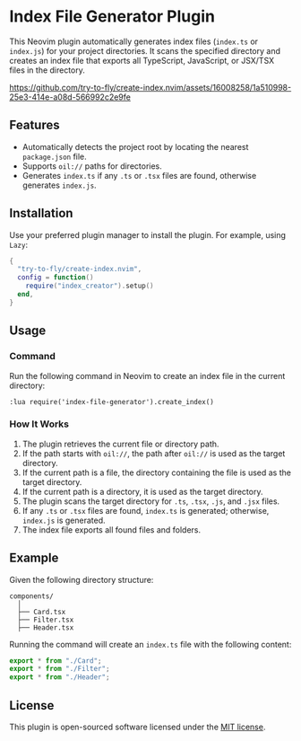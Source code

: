 # Index File Generator Plugin

This Neovim plugin automatically generates index files (`index.ts` or `index.js`) for your project directories. It scans the specified directory and creates an index file that exports all TypeScript, JavaScript, or JSX/TSX files in the directory.

https://github.com/try-to-fly/create-index.nvim/assets/16008258/1a510998-25e3-414e-a08d-566992c2e9fe

## Features

- Automatically detects the project root by locating the nearest `package.json` file.
- Supports `oil://` paths for directories.
- Generates `index.ts` if any `.ts` or `.tsx` files are found, otherwise generates `index.js`.

## Installation

Use your preferred plugin manager to install the plugin. For example, using `Lazy`:

```lua
{
  "try-to-fly/create-index.nvim",
  config = function()
    require("index_creator").setup()
  end,
}
```

## Usage

### Command

Run the following command in Neovim to create an index file in the current directory:

```vim
:lua require('index-file-generator').create_index()
```

### How It Works

1. The plugin retrieves the current file or directory path.
2. If the path starts with `oil://`, the path after `oil://` is used as the target directory.
3. If the current path is a file, the directory containing the file is used as the target directory.
4. If the current path is a directory, it is used as the target directory.
5. The plugin scans the target directory for `.ts`, `.tsx`, `.js`, and `.jsx` files.
6. If any `.ts` or `.tsx` files are found, `index.ts` is generated; otherwise, `index.js` is generated.
7. The index file exports all found files and folders.

## Example

Given the following directory structure:

```
components/
  │
  ├── Card.tsx
  ├── Filter.tsx
  ├── Header.tsx
```

Running the command will create an `index.ts` file with the following content:

```typescript
export * from "./Card";
export * from "./Filter";
export * from "./Header";
```

## License

This plugin is open-sourced software licensed under the [MIT license](LICENSE).
